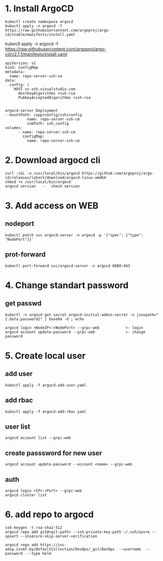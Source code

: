 # 1. Install ArgoCD
```
kubectl create namespace argocd
kubectl apply -n argocd -f https://raw.githubusercontent.com/argoproj/argo-cd/stable/manifests/install.yaml

```
kubectl apply -n argocd -f https://raw.githubusercontent.com/argoproj/argo-cd/v2.1.1/manifests/install.yaml
```
apiVersion: v1
kind: ConfigMap
metadata:
  name: repo-server-ssh-cm
data:
  config: |
    HOST vs-ssh.visualstudio.com
      HostkeyAlgorithms +ssh-rsa
      PubkeyAcceptedAlgorithms +ssh-rsa


argocd-server Deployment
- mountPath: /app/config/ssh/config
          name: repo-server-ssh-cm
          subPath: ssh_config
volumes:
      - name: repo-server-ssh-cm
        configMap: 
          name: repo-server-ssh-cm
```

# 2. Download argocd cli
```
curl -sSL -o /usr/local/bin/argocd https://github.com/argoproj/argo-cd/releases/latest/download/argocd-linux-amd64
chmod +x /usr/local/bin/argocd
argocd version   -   check version
```

# 3. Add access on WEB 
## nodeport
```
kubectl patch svc argocd-server -n argocd -p '{"spec": {"type": "NodePort"}}'
```
## prot-forward
```
kubectl port-forward svc/argocd-server -n argocd 8080:443
```

# 4. Change standart password
## get passwd
```
kubectl -n argocd get secret argocd-initial-admin-secret -o jsonpath="{.data.password}" | base64 -d ; echo
```
```
argocd login <NodeIP>:<NodePort> --grpc-web            <- login
argocd account update-password --grpc-web              <- change password

```
# 5. Create local user
## add user
```
kubectl apply -f argocd-add-user.yaml
```
## add rbac
```
kubectl apply -f argocd-add-rbac.yaml
```
## user list
```
argocd account list --grpc-web
```
## create passsword for new user
```
argocd account update-password --account <name> --grpc-web
```
## auth 
```
argocd login <IP>:<Port> --grpc-web
argocd cluster list
```

# 6. add repo to argocd
```
ssh-keygen -t rsa-sha2-512
argocd repo add git@<git-path> --ssh-private-key-path ~/.ssh/azure --upsert --insecure-skip-server-verification

argocd repo add https://ivc-adsp.ivcmf.by/DefaultCollection/DevOps/_git/DevOps  --username  --password  --type helm 
```

